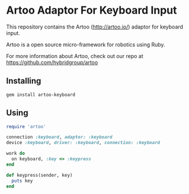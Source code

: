 # Artoo Adaptor For Keyboard Input

This repository contains the Artoo (http://artoo.io/) adaptor for keyboard
input.

Artoo is a open source micro-framework for robotics using Ruby.

For more information about Artoo, check out our repo at https://github.com/hybridgroup/artoo

## Installing

```
gem install artoo-keyboard
```

## Using

```ruby
require 'artoo'

connection :keyboard, adaptor: :keyboard
device :keyboard, driver: :keyboard, connection: :keyboard

work do
  on keyboard, :key => :keypress
end

def keypress(sender, key)
  puts key
end
```
